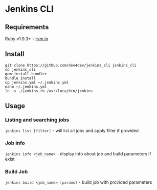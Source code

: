 # Jenkins CLI

## Requirements

Ruby v1.9.3+ - [rvm.io](http://rvm.io)

## Install

	git clone https://github.com/dev4dev/jenkins_cli jenkins_cli
	cd jenkins_cli
	gem install bundler
	bundle install
	cp jenkins.yml ~/.jenkins.yml
	nano ~/.jenkins.yml
	ln -s ./jenkins.rb /usr/loca/bin/jenkins

## Usage

### Listing and searching jobs
`jenkins list [filter]` - will list all jobs and apply filter if provided

### Job info

`jenkins info <job_name>` - display info about job and build parameters if exist

### Build Job

`jenkins build <job_name> [params]` - build job with provided parameters
